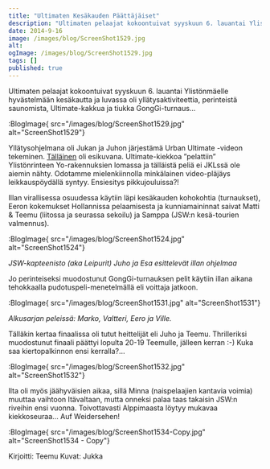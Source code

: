 ```yaml
---
title: "Ultimaten Kesäkauden Päättäjäiset"
description: "Ultimaten pelaajat kokoontuivat syyskuun 6. lauantai Ylistönmäelle hyvästelmään kesäkautta ja luvassa oli yllätysaktiviteettia, perinteistä saunomista, Ultimate-kakkua ja tiukka GongGi-turnaus… Yllätysohjelmana oli Jukan ja Juhon järjestämä Urban Ultimate -videon tekeminen. Tälläinen oli esikuvana. Ultimate-kiekkoa ”pelattiin” Ylistönrinteen Yo-rakennuksien lomassa ja tälläistä peliä ei JKLssä ole aiemin nähty. Odotamme mielenkiinnolla minkälainen video-pläjäys leikkauspöydällä syntyy. Ensiesitys pikkujouluissa?! Illan virallisessa osuudessa käytiin läpi"
date: 2014-9-16
image: /images/blog/ScreenShot1529.jpg
alt:
ogImage: /images/blog/ScreenShot1529.jpg
tags: []
published: true
---
```

Ultimaten pelaajat kokoontuivat syyskuun 6. lauantai Ylistönmäelle hyvästelmään kesäkautta ja luvassa oli yllätysaktiviteettia, perinteistä saunomista, Ultimate-kakkua ja tiukka GongGi-turnaus…

:BlogImage{ src="/images/blog/ScreenShot1529.jpg" alt="ScreenShot1529"}

Yllätysohjelmana oli Jukan ja Juhon järjestämä Urban Ultimate -videon tekeminen. [Tälläinen](https://www.youtube.com/watch?v=c8GSsDB2H7E) oli esikuvana. Ultimate-kiekkoa ”pelattiin” Ylistönrinteen Yo-rakennuksien lomassa ja tälläistä peliä ei JKLssä ole aiemin nähty. Odotamme mielenkiinnolla minkälainen video-pläjäys leikkauspöydällä syntyy. Ensiesitys pikkujouluissa?!

Illan virallisessa osuudessa käytiin läpi kesäkauden kohokohtia (turnaukset), Eeron kokemukset Hollannissa pelaamisesta ja kunniamaininnat saivat Matti & Teemu (liitossa ja seurassa sekoilu) ja Samppa (JSW:n kesä-tourien valmennus).

:BlogImage{ src="/images/blog/ScreenShot1524.jpg" alt="ScreenShot1524"}

 _JSW-kapteenisto (aka Leipurit) Juho ja Esa esittelevät illan ohjelmaa_

Jo perinteiseksi muodostunut GongGi-turnauksen pelit käytiin illan aikana tehokkaalla pudotuspeli-menetelmällä eli voittaja jatkoon.

:BlogImage{ src="/images/blog/ScreenShot1531.jpg" alt="ScreenShot1531"}

_Alkusarjan peleissä: Marko, Valtteri, Eero ja Ville._

Tälläkin kertaa finaalissa oli tutut heittelijät eli Juho ja Teemu. Thrilleriksi muodostunut finaali päättyi lopulta 20-19 Teemulle, jälleen kerran :-) Kuka saa kiertopalkinnon ensi kerralla?…

:BlogImage{ src="/images/blog/ScreenShot1532.jpg" alt="ScreenShot1532"}

Ilta oli myös jäähyväisien aikaa, sillä Minna (naispelaajien kantavia voimia) muuttaa vaihtoon Itävaltaan, mutta onneksi palaa taas takaisin JSW:n riveihin  ensi vuonna. Toivottavasti Alppimaasta löytyy mukavaa kiekkoseuraa… Auf Weidersehen!

:BlogImage{ src="/images/blog/ScreenShot1534-Copy.jpg" alt="ScreenShot1534 - Copy"}

Kirjoitti: Teemu
Kuvat: Jukka
